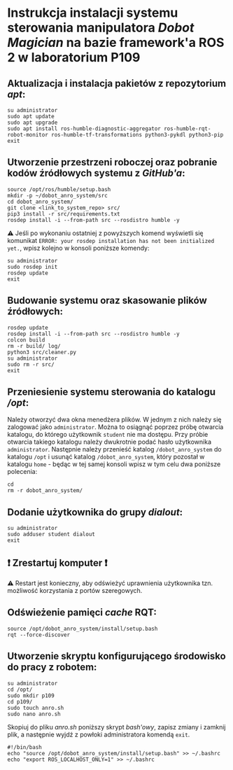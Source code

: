 # Instrukcja instalacji systemu sterowania manipulatora _Dobot Magician_ na bazie framework'a ROS 2 w laboratorium P109 

## Aktualizacja i instalacja pakietów z repozytorium _apt_: 
```
su administrator
sudo apt update
sudo apt upgrade
sudo apt install ros-humble-diagnostic-aggregator ros-humble-rqt-robot-monitor ros-humble-tf-transformations python3-pykdl python3-pip
exit
```
## Utworzenie przestrzeni roboczej oraz pobranie kodów źródłowych systemu z _GitHub'a_: 
```
source /opt/ros/humble/setup.bash
mkdir -p ~/dobot_anro_system/src
cd dobot_anro_system/
git clone <link_to_system_repo> src/
pip3 install -r src/requirements.txt
rosdep install -i --from-path src --rosdistro humble -y
```
:warning: Jeśli po wykonaniu ostatniej z powyższych komend wyświetli się komunikat `ERROR: your rosdep installation has not been initialized yet.`, wpisz kolejno w konsoli poniższe komendy: 
```
su administrator
sudo rosdep init
rosdep update
exit
```

## Budowanie systemu oraz skasowanie plików źródłowych: 
```
rosdep update
rosdep install -i --from-path src --rosdistro humble -y
colcon build
rm -r build/ log/ 
python3 src/cleaner.py
su administrator
sudo rm -r src/
exit
```
## Przeniesienie systemu sterowania do katalogu _/opt_:
Należy otworzyć dwa okna menedżera plików. W jednym z nich należy się zalogować jako `administrator`. Można to osiągnąć poprzez próbę otwarcia katalogu, do którego użytkownik `student` nie ma dostępu. Przy próbie otwarcia takiego katalogu należy dwukrotnie podać hasło użytkownika `administrator`. Następnie należy przenieść katalog `/dobot_anro_system` do katalogu `/opt` i usunąć katalog `/dobot_anro_system`, który pozostał w katalogu `home` - będąc w tej samej konsoli wpisz w tym celu dwa poniższe polecenia: 
```
cd
rm -r dobot_anro_system/
```
## Dodanie użytkownika do grupy _dialout_: 
```
su administrator
sudo adduser student dialout 
exit
```
## :exclamation: Zrestartuj komputer :exclamation:
:warning: Restart jest konieczny, aby odświeżyć uprawnienia użytkownika tzn. możliwość korzystania z portów szeregowych. 

## Odświeżenie pamięci _cache_ RQT: 
```
source /opt/dobot_anro_system/install/setup.bash
rqt --force-discover
```
## Utworzenie skryptu konfigurującego środowisko do pracy z robotem:
```
su administrator
cd /opt/
sudo mkdir p109
cd p109/
sudo touch anro.sh
sudo nano anro.sh
```
Skopiuj do pliku _anro.sh_ poniższy skrypt _bash'owy_, zapisz zmiany i zamknij plik, a następnie wyjdź z powłoki administratora komendą `exit`.
```
#!/bin/bash
echo "source /opt/dobot_anro_system/install/setup.bash" >> ~/.bashrc
echo "export ROS_LOCALHOST_ONLY=1" >> ~/.bashrc
```
